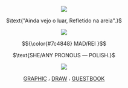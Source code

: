 <p align="center">
<img src="https://files.catbox.moe/j3mbh6.gif"/>
</p>
<p align="center">
$\text{"Ainda vejo o luar, Refletido na areia".}$
</p>
<p align="center">
<img src="https://64.media.tumblr.com/afb873ec18cb49ff027c675e6c9c6a43/89345c0ce524fc36-6e/s540x810/c66fefb480ebddb52011f582e04fea0e1981f3dd.png"/>

<p align="center">

</p>
<p align="center">
$${\color{#7c4848} MAD/REI }$$ 
</p>
<p align="center">
$\text{SHE/ANY PRONOUS ― POLISH.}$
</p>
<p align="center">
<img src="https://files.catbox.moe/j3mbh6.gif"/>
</p>
<div align="center">

  [GRAPHIC](https://www.tumblr.com/lavendergalactic/746230544372776960/arlecchino-rentry-graphics) ៸ [DRAW](https://drawme.share-on.me/lPHtNGyIlp) ៸ [GUESTBOOK](https://madraccoon.123guestbook.com)
</div>
